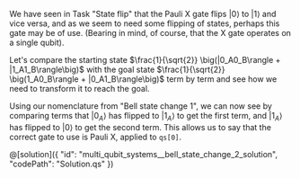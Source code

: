 We have seen in Task "State flip" that the Pauli X gate flips $|0\rangle$ to $|1\rangle$ and vice versa, and as we seem to need some flipping of states, perhaps this gate may be of use. (Bearing in mind, of course, that the X gate operates on a single qubit).

Let's compare the starting state $\frac{1}{\sqrt{2}} \big(|0_A0_B\rangle + |1_A1_B\rangle\big)$ with the goal state $\frac{1}{\sqrt{2}} \big(1_A0_B\rangle + |0_A1_B\rangle\big)$ term by term and see how we need to transform it to reach the goal.

Using our nomenclature from "Bell state change  1", we can now see by comparing terms that $|0_{A}\rangle$ has flipped to $|1_A\rangle$ to get the first term, and $|1_{A}\rangle$ has flipped to $|0\rangle$ to get the second term. This allows us to say that the correct gate to use is Pauli X, applied to `qs[0]`.

@[solution]({
"id": "multi_qubit_systems__bell_state_change_2_solution",
"codePath": "Solution.qs"
})
